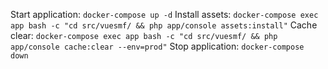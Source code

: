 Start application: `docker-compose up -d`
Install assets: `docker-compose exec app bash -c "cd src/vuesmf/ && php app/console assets:install"`
Cache clear: `docker-compose exec app bash -c "cd src/vuesmf/ && php app/console cache:clear --env=prod"`
Stop application: `docker-compose down`